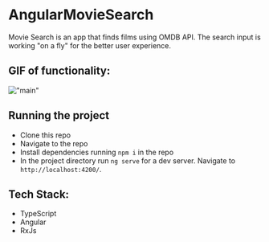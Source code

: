 # AngularMovieSearch
Movie Search is an app that finds films using OMDB API.
The search input is working "on a fly" for the better user experience.


## GIF of functionality:
!["main"](https://github.com/PolinaSkrobot/movie-Search/blob/master/src/assets/main.gif)

## Running the project

- Clone this repo
- Navigate to the repo
- Install dependencies running `npm i` in the repo
- In the project directory run `ng serve` for a dev server. Navigate to `http://localhost:4200/`.


## Tech Stack:
- TypeScript
- Angular
- RxJs